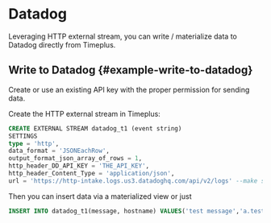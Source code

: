 # Datadog 

Leveraging HTTP external stream, you can write / materialize data to Datadog directly from Timeplus.

## Write to Datadog {#example-write-to-datadog}

Create or use an existing API key with the proper permission for sending data.

Create the HTTP external stream in Timeplus:
```sql
CREATE EXTERNAL STREAM datadog_t1 (event string)
SETTINGS
type = 'http',
data_format = 'JSONEachRow',
output_format_json_array_of_rows = 1,
http_header_DD_API_KEY = 'THE_API_KEY',
http_header_Content_Type = 'application/json',
url = 'https://http-intake.logs.us3.datadoghq.com/api/v2/logs' --make sure you set the right region
```

Then you can insert data via a materialized view or just
```sql
INSERT INTO datadog_t1(message, hostname) VALUES('test message','a.test.com'),('test2','a.test.com');
```

